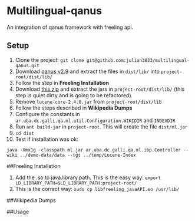 # Multilingual-qanus

An integration of qanus framework with freeling api.

## Setup

1. Clone the project: `git clone git@github.com:julian3833/multilingual-qanus.git`
2. Download [qanus v2.9][1] and extract the files in `dist/lib/` into `project-root/dist/lib/`
3. Follow the step in **Freeling Installation** 
4. Download [this zip][2] and extract the jars in `project-root/dist/lib/`
(this step is quiet dirty and is going to be refactored)
5. Remove `lucene-core-2.4.0.jar` from `project-root/dist/lib`
6. Follow the steps described in **Wikipedia Dumps**
7. Configure the constants in `ar.uba.dc.galli.qa.ml.util.Configuration.WIKIDIR` and `INDEXDIR` 
7. Run `ant build-jar` in `project-root`. This will create the file `dist/ml.jar`
8. `cd dist`
9. Test if installation was ok:
```
java -Xmx1g -classpath ml.jar ar.uba.dc.galli.qa.ml.ibp.Controller --wiki ../demo-data/data --tgt ../temp/Lucene-Index
```



##Freeling Installation

1. Add the .so to java.library.path. This is the easy way: `export LD_LIBRARY_PATH=$LD_LIBRARY_PATH:project-root/`
6. This is the correct way:  `sudo cp libfreeling_javaAPI.so /usr/lib/`

##Wikipedia Dumps

##Usage




 [1]: http://wing.comp.nus.edu.sg/~junping/qanus/QANUSv29112012.zip "Qanus v 2.9"
 [2]: http://remotehost.no-ip.org/resources.zip "All jar dependencies in a zip"

